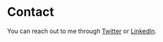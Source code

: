 # Contact

You can reach out to me through [Twitter](https://twitter.com/touret_alex) or [LinkedIn](https://www.linkedin.com/in/atouret/).
